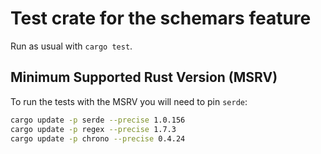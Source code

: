 # Test crate for the schemars feature

Run as usual with `cargo test`.

## Minimum Supported Rust Version (MSRV)

To run the tests with the MSRV you will need to pin `serde`:

```bash
cargo update -p serde --precise 1.0.156
cargo update -p regex --precise 1.7.3
cargo update -p chrono --precise 0.4.24
```

